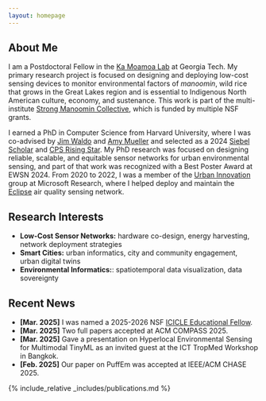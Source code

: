 ```yaml
---
layout: homepage
---
```


## About Me

I am a Postdoctoral Fellow in the [Ka Moamoa Lab](https://kamoamoa.com) at Georgia Tech. My primary research project is focused on designing and deploying low-cost sensing devices to monitor environmental factors of _manoomin_, wild rice that grows in the Great Lakes region and is essential to Indigenous North American culture, economy, and sustenance. This work is part of the multi-institute [Strong Manoomin Collective](https://www.manoom.in), which is funded by multiple NSF grants.

I earned a PhD in Computer Science from Harvard University, where I was co-advised by [Jim Waldo](http://www.eecs.harvard.edu/~waldo/) and [Amy Mueller](https://coe.northeastern.edu/people/mueller-amy/) and selected as a 2024 [Siebel Scholar](https://www.siebelscholars.com/articles/siebel-scholars-foundation-announces-class-of-2024/) and [CPS Rising Star](https://risingstars.linklab.virginia.edu/2024/). My PhD research was focused on designing reliable, scalable, and equitable sensor networks for urban environmental sensing, and part of that work was recognized with a Best Poster Award at EWSN 2024. From 2020 to 2022, I was a member of the [Urban Innovation](https://www.microsoft.com/en-us/research/group/urban-innovation/) group at Microsoft Research, where I helped deploy and maintain the [Eclipse](https://www.microsoft.com/en-us/research/project/project-eclipse/) air quality sensing network. 


## Research Interests

- **Low-Cost Sensor Networks:** hardware co-design, energy harvesting, network deployment strategies
- **Smart Cities:** urban informatics, city and community engagement, urban digital twins
- **Environmental Informatics:**: spatiotemporal data visualization, data sovereignty
  
## Recent News

- **[Mar. 2025]** I was named a 2025-2026 NSF [ICICLE Educational Fellow](https://icicle.osu.edu/education-and-outreach/icicle-educational-fellows-program).
- **[Mar. 2025]** Two full papers accepted at ACM COMPASS 2025.
- **[Mar. 2025]** Gave a presentation on Hyperlocal Environmental Sensing for Multimodal TinyML as an invited guest at the ICT TropMed Workshop in Bangkok.
- **[Feb. 2025]** Our paper on PuffEm was accepted at IEEE/ACM CHASE 2025.








{% include_relative _includes/publications.md %}


